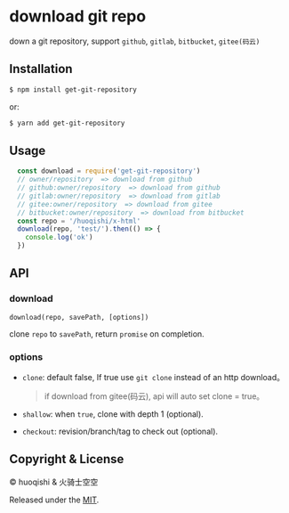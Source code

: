 # download git repo

down a git repository, support `github`, `gitlab`, `bitbucket`, `gitee(码云)`

## Installation

```bash
$ npm install get-git-repository
```
or:
```bash
$ yarn add get-git-repository
```

## Usage

```js
  const download = require('get-git-repository')
  // owner/repository  => download from github
  // github:owner/repository  => download from github
  // gitlab:owner/repository  => download from gitlab
  // gitee:owner/repository  => download from gitee
  // bitbucket:owner/repository  => download from bitbucket
  const repo = '/huoqishi/x-html'
  download(repo, 'test/').then(() => {
    console.log('ok')
  })
```

## API

### download

`download(repo, savePath, [options])`

clone `repo` to `savePath`, return `promise` on completion.

### options

- `clone`: default false,  If true use `git clone` instead of an http download。

  > if download from gitee(码云),  api will auto set clone = true。

- `shallow`: when `true`, clone with depth 1 (optional).

- `checkout`: revision/branch/tag to check out (optional).

## Copyright & License

© huoqishi & 火骑士空空

Released under the [MIT](https://choosealicense.com/licenses/isc/).
